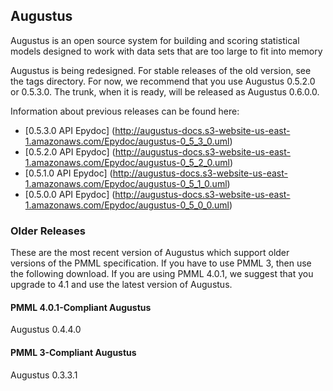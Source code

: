 ## Augustus ##

Augustus is an open source system for building and scoring statistical models
designed to work with data sets that are too large to fit into memory

Augustus is being redesigned.  For stable releases of the old version, see
the tags directory.  For now, we recommend that you use Augustus 0.5.2.0 or
0.5.3.0.  The trunk, when it is ready, will be released as Augustus 0.6.0.0.

Information about previous releases can be found here:

 * [0.5.3.0 API Epydoc] (http://augustus-docs.s3-website-us-east-1.amazonaws.com/Epydoc/augustus-0_5_3_0.uml)
 * [0.5.2.0 API Epydoc] (http://augustus-docs.s3-website-us-east-1.amazonaws.com/Epydoc/augustus-0_5_2_0.uml)
 * [0.5.1.0 API Epydoc] (http://augustus-docs.s3-website-us-east-1.amazonaws.com/Epydoc/augustus-0_5_1_0.uml)
 * [0.5.0.0 API Epydoc] (http://augustus-docs.s3-website-us-east-1.amazonaws.com/Epydoc/augustus-0_5_0_0.uml)

### Older Releases ###

These are the most recent version of Augustus which support older versions of the PMML
specification.  If you have to use PMML 3, then use the following download.  If you
are using PMML 4.0.1, we suggest that you upgrade to 4.1 and use the latest version of
Augustus.

#### PMML 4.0.1-Compliant Augustus ####

Augustus 0.4.4.0

#### PMML 3-Compliant Augustus ####

Augustus 0.3.3.1


